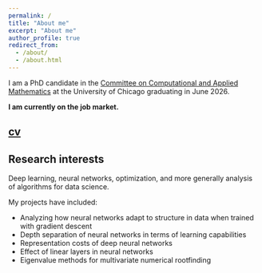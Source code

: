 ```yaml
---
permalink: /
title: "About me"
excerpt: "About me"
author_profile: true
redirect_from: 
  - /about/
  - /about.html
---
```


I am a PhD candidate in the [Committee on Computational and Applied Mathematics](https://cam.uchicago.edu) at the University of Chicago graduating in June 2026. 

**I am currently on the job market.**

## [cv](../files/CV2025Sept.pdf)

## Research interests

Deep learning, neural networks, optimization, and more generally analysis of algorithms for data science. 

My projects have included:
- Analyzing how neural networks adapt to structure in data when trained with gradient descent
- Depth separation of neural networks in terms of learning capabilities
- Representation costs of deep neural networks
- Effect of linear layers in neural networks
- Eigenvalue methods for multivariate numerical rootfinding
